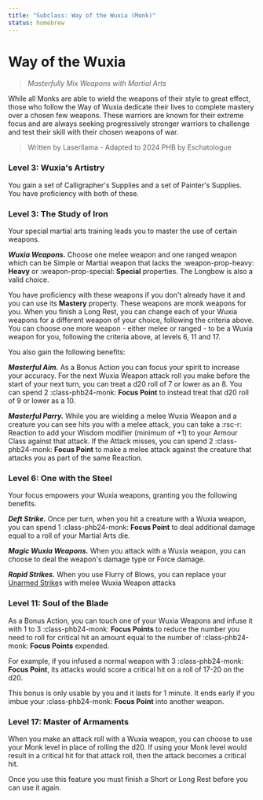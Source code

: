 ```yaml
---
title: "Subclass: Way of the Wuxia (Monk)"
status: homebrew
---
```


<p style="display:none">
Masterfully Mix Weapons with Martial Arts
</p>

# Way of the Wuxia

> *Masterfully Mix Weapons with Martial Arts*

While all Monks are able to wield the weapons of their style to great effect, those who follow the Way of Wuxia dedicate their lives to complete mastery over a chosen few weapons. These warriors are known for their extreme focus and are always seeking progressively stronger warriors to challenge and test their skill with their chosen weapons of war.

> Written by Laserllama - Adapted to 2024 PHB by Eschatologue

### Level 3: Wuxia's Artistry 

You gain a set of Calligrapher's Supplies and a set of Painter's Supplies. You have proficiency with both of these.

### Level 3: The Study of Iron

Your special martial arts training leads you to master the use of certain weapons.

***Wuxia Weapons.*** Choose one melee weapon and one ranged weapon which can be Simple or Martial weapon that lacks the :weapon-prop-heavy: **Heavy** or :weapon-prop-special: **Special** properties. The Longbow is also a valid choice.  

You have proficiency with these weapons if you don't already have it and you can use its **Mastery** property. These weapons are monk weapons for you. When you finish a Long Rest, you can change each of your Wuxia weapons for a different weapon of your choice, following the criteria above. You can choose one more weapon - either melee or ranged - to be a Wuxia weapon for you, following the criteria above, at levels 6, 11 and 17.

You also gain the following benefits:

***Masterful Aim.*** As a Bonus Action you can focus your spirit to increase your accuracy. For the next Wuxia Weapon attack roll you make before the start of your next turn, you can treat a d20 roll of 7 or lower as an 8. You can spend 2 :class-phb24-monk: **Focus Point** to instead treat that d20 roll of 9 or lower as a 10.

***Masterful Parry.*** While you are wielding a melee Wuxia Weapon and a creature you can see hits you with a melee attack, you can take a :rsc-r: Reaction to add your Wisdom modifier (minimum of +1) to your Armour Class against that attack. If the Attack misses, you can spend 2 :class-phb24-monk: **Focus Point** to make a melee attack against the creature that attacks you as part of the same Reaction.

### Level 6: One with the Steel

Your focus empowers your Wuxia weapons, granting you the following benefits.

***Deft Strike.*** Once per turn, when you hit a creature with a Wuxia weapon, you can spend 1 :class-phb24-monk: **Focus Point** to deal additional damage equal to a roll of your Martial Arts die.

***Magic Wuxia Weapons.*** When you attack with a Wuxia weapon, you can choose to deal the weapon's damage type or Force damage.

***Rapid Strikes.*** When you use Flurry of Blows, you can replace your [Unarmed Strike]s with melee Wuxia Weapon attacks

### Level 11: Soul of the Blade

As a Bonus Action, you can touch one of your Wuxia Weapons and infuse it with 1 to 3 :class-phb24-monk: **Focus Points** to reduce the number you need to roll for critical hit an amount equal to the number of :class-phb24-monk: **Focus Points** expended.

For example, if you infused a normal weapon with 3 :class-phb24-monk: **Focus Point**, its attacks would score a critical hit on a roll of 17-20 on the d20.

This bonus is only usable by you and it lasts for 1 minute. It ends early if you imbue your :class-phb24-monk: **Focus Point** into another weapon.

### Level 17: Master of Armaments

When you make an attack roll with a Wuxia weapon, you can choose to use your Monk level in place of rolling the d20. If using your Monk level would result in a critical hit for that attack roll, then the attack becomes a critical hit.

Once you use this feature you must finish a Short or Long Rest before you can use it again.

[Unarmed Strike]: ../../gameplay/phb/action.md#unarmed-strike